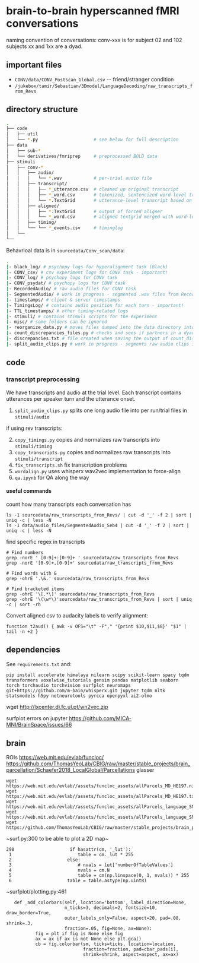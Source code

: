 # brain-to-brain hyperscanned fMRI conversations

naming convention of conversations: conv-xxx is for subject 02 and 102
subjects xx and 1xx are a dyad.

## important files

- `CONV/data/CONV_Postscan_Global.csv`  -- friend/stranger condition
- `/jukebox/tamir/Sebastian/3Dmodel/LanguageDecoding/raw_transcripts_from_Revs`


## directory structure

```bash
.
├── code
│   ├── util
│   └── *.py                     # see below for full description
├── data                
│   ├── sub-*
│   └── derivatives/fmriprep     # preprocessed BOLD data
├── stimuli
│   ├── conv-*
│   │   ├── audio/
│   │   │   └── *.wav            # per-trial audio file
│   │   ├── transcript/
│   │   │   ├── *_utterance.csv  # cleaned up original transcript
│   │   │   ├── *_word.csv       # tokenized, sentencized word-level transcript
│   │   │   └── *.TextGrid       # utterance-level transcript based on tokens
│   │   ├── aligned/
│   │   │   ├── *.TextGrid       # output of forced aligner
│   │   │   └── *_word.csv       # aligned textgrid merged with word-level transcript
│   │   ├── timing/
│   │   └── └── *_events.csv     # timinglog
│   └── 
└── 
```

Behavrioal data is in `sourcedata/Conv_scan/data`:

```bash
.
|- black_log/ # psychopy logs for hyperalignment task (Black)
|- CONV_csv/ # csv experiment logs for CONV task - important!
|- CONV_log/ # psychopy logs for CONV task
|- CONV_psydat/ # psychopy logs for CONV task
|- RecordedAudio/ # raw audio files for CONV task
|- SegmentedAudio/ # work in progress - segmented .wav files from RecordedAudio (trial-specific audio)
|- timestamps/ # client & server timestamps
|- TimingsLog/ # contains audio position for each turn - important!
|- TTL_timestamps/ # other timing-related logs
|- stimuli/ # contains stimuli scripts for the experiment
|- misc/ # some folders can be ignored
|- reorganize_data.py # moves files dumped into the data directory into their corresponding subdirectories
|- count_discrepancies_files.py # checks and sees if partners in a dyad have different # of files. If so, flag as something to check
|- discrepancies.txt # file created when saving the output of count_discrepancies_files.py
|- split_audio_clips.py # work in progress - segments raw audio clips into .wav clips for each trial
```

## code

### transcript preprocessing
We have transcripts and audio at the trial level. Each transcript contains utterances per speaker turn and the utterance onset.

1. `split_audio_clips.py` splits one long audio file into per run/trial files in `stimuli/audio`

if using rev transcripts:

2. `copy_timings.py` copies and normalizes raw transcripts into `stimuli/timing`
3. `copy_transcripts.py` copies and normalizes raw transcripts into `stimuli/transcript`
4. `fix_transcripts.sh` fix transcription problems
5. `wordalign.py` uses whisperx wav2vec implementation to force-align
6. `qa.ipynb` for QA along the way

#### useful commands

count how many transcripts each conversation has
```
ls -1 sourcedata/raw_transcripts_from_Revs/ | cut -d '_' -f 2 | sort | uniq -c | less -N
ls -1 data/audio_files/SegmentedAudio_Seb4 | cut -d '_' -f 2 | sort | uniq -c | less -N
```

find specific regex in transcripts
```
# Find numbers
grep -norE ' [0-9]+:[0-9]+ ' sourcedata/raw_transcripts_from_Revs
grep -norE '[0-9]+,[0-9]+' sourcedata/raw_transcripts_from_Revs

# Find words with &
grep -ohrE '.\&.' sourcedata/raw_transcripts_from_Revs

# Find bracketed items
grep -ohrE '\[.*\]' sourcedata/raw_transcripts_from_Revs
grep -ohrE '\(\w*\)'sourcedata/raw_transcripts_from_Revs | sort | uniq -c | sort -rh
```

Convert aligned csv to audacity labels to verify alignment:
```
function t2aud() { awk -v OFS="\t" -F"," '{print $10,$11,$8}' "$1" | tail -n +2 }
```

## dependencies

See `requirements.txt` and:

```
pip install accelerate himalaya nilearn scipy scikit-learn spacy tqdm transformers voxelwise_tutorials gensim pandas matplotlib seaborn torch torchaudio torchvision surfplot neuromaps git+https://github.com/m-bain/whisperx.git jupyter tqdm nltk statsmodels h5py netneurotools pyrcca openpyxl ai2-olmo
```

wget http://lxcenter.di.fc.ul.pt/wn2vec.zip

surfplot errors on jupyter
https://github.com/MICA-MNI/BrainSpace/issues/66

## brain 

ROIs
https://web.mit.edu/evlab/funcloc/
https://github.com/ThomasYeoLab/CBIG/raw/master/stable_projects/brain_parcellation/Schaefer2018_LocalGlobal/Parcellations
glasser

```
wget https://web.mit.edu/evlab//assets/funcloc_assets/allParcels_MD_HE197.nii
wget https://web.mit.edu/evlab//assets/funcloc_assets/allParcels_MD_HE197.txt
wget https://web.mit.edu/evlab//assets/funcloc_assets/allParcels_language_SN220.nii
wget https://web.mit.edu/evlab//assets/funcloc_assets/allParcels_language_SN220.txt
wget https://github.com/ThomasYeoLab/CBIG/raw/master/stable_projects/brain_parcellation/Schaefer2018_LocalGlobal/Parcellations/MNI/Schaefer2018_1000Parcels_Kong2022_17Networks_order_FSLMNI152_1mm.nii.gz
 ```

 ~surf.py:300 to be able to plot a 2D map~
 ```
298                     if hasattr(cm, '_lut'):
  1                         table = cm._lut * 255
  2                     else:
  3                         # nvals = lut['numberOfTableValues']
  4                         nvals = cm.N
  5                         table = cm(np.linspace(0, 1, nvals)) * 255
  6                     table = table.astype(np.uint8)
 ```
 ~surfplot/plotting.py:461
 ```
    def _add_colorbars(self, location='bottom', label_direction=None,   
                       n_ticks=3, decimals=2, fontsize=10, draw_border=True, 
                       outer_labels_only=False, aspect=20, pad=.08, shrink=.3, 
                       fraction=.05, fig=None, ax=None):
            fig = plt if fig is None else fig
            ax = ax if ax is not None else plt.gca()
            cb = fig.colorbar(sm, ticks=ticks, location=location, 
                              fraction=fraction, pad=cbar_pads[i], 
                              shrink=shrink, aspect=aspect, ax=ax)


 ```
